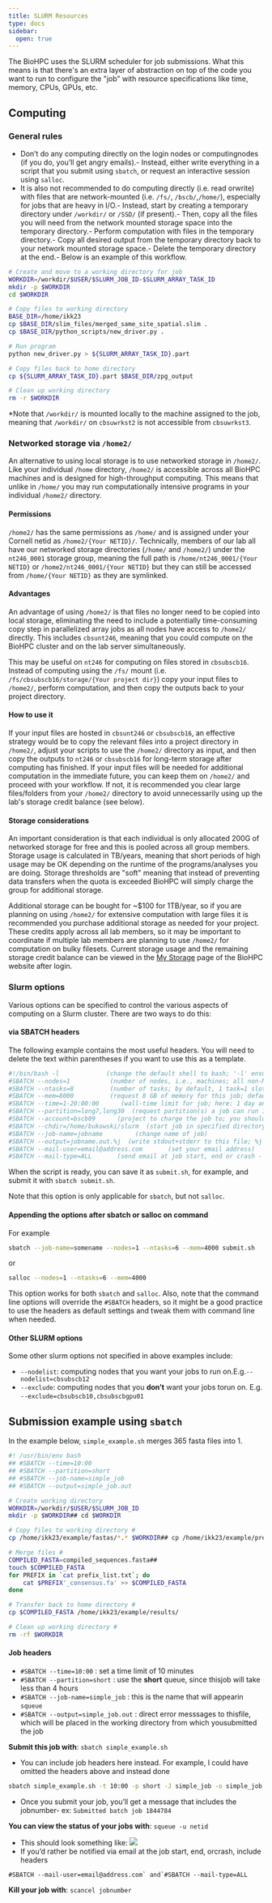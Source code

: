 ```yaml
---
title: SLURM Resources
type: docs
sidebar:
  open: true
---
```


The BioHPC uses the SLURM scheduler for job submissions. What this means is that there's an extra layer of abstraction on top of the code you want to run to configure the "job" with resource specifications like time, memory, CPUs, GPUs, etc.

## Computing
### General rules
- Don’t do any computing directly on the login nodes or computingnodes (if you do, you’ll get angry emails).- Instead, either write everything in a script that you submit   using `sbatch`, or request an interactive session using   `salloc`.
- It is also not recommended to do computing directly (i.e. read orwrite) with files that are network-mounted (i.e. `/fs/`, `/bscb/`,`/home/`), especially for jobs that are heavy in I/O.- Instead, start by creating a temporary directory under   `/workdir/` or `/SSD/` (if present).- Then, copy all the files you will need from the network mounted   storage space into the temporary directory.- Perform computation with files in the temporary directory.- Copy all desired output from the temporary directory back to   your network mounted storage space.- Delete the temporary directory at the end.- Below is an example of this workflow.

```bash
# Create and move to a working directory for job
WORKDIR=/workdir/$USER/$SLURM_JOB_ID-$SLURM_ARRAY_TASK_ID
mkdir -p $WORKDIR
cd $WORKDIR

# Copy files to working directory
BASE_DIR=/home/ikk23
cp $BASE_DIR/slim_files/merged_same_site_spatial.slim .
cp $BASE_DIR/python_scripts/new_driver.py .

# Run program
python new_driver.py > ${SLURM_ARRAY_TASK_ID}.part

# Copy files back to home directory
cp ${SLURM_ARRAY_TASK_ID}.part $BASE_DIR/zpg_output

# Clean up working directory
rm -r $WORKDIR
```
*Note that `/workdir/` is mounted locally to the machine assigned to the job, meaning that `/workdir/` on `cbsuwrkst2` is not accessible from `cbsuwrkst3`.  

### Networked storage via `/home2/`

An alternative to using local storage is to use networked storage in `/home2/`. Like your individual `/home` directory, `/home2/` is accessible across all BioHPC machines and is designed for high-throughput computing. This means that unlike in `/home/` you may run computationally intensive programs in your individual `/home2/` directory.  
#### Permissions
`/home2/` has the same permissions as `/home/` and is assigned under your Cornell netid as `/home2/{Your NETID}/`. Technically, members of our lab all have our networked storage directories (`/home/` and `/home2/`) under the `nt246_0001` storage group, meaning the full path is `/home/nt246_0001/{Your NETID}` or `/home2/nt246_0001/{Your NETID}` but they can still be accessed from `/home/{Your NETID}` as they are symlinked.  
#### Advantages
An advantage of using `/home2/` is that files no longer need to be copied into local storage, eliminating the need to include a potentially time-consuming copy step in parallelized array jobs as all nodes have access to `/home2/` directly. This includes `cbsunt246`, meaning that you could compute on the BioHPC cluster and on the lab server simultaneously. 

This may be useful on `nt246` for computing on files stored in `cbsubscb16`. Instead of computing using the `/fs/` mount (i.e. `/fs/cbsubscb16/storage/{Your project dir}`) copy your input files to `/home2/`, perform computation, and then copy the outputs back to your project directory.
#### How to use it
If your input files are hosted in `cbsunt246` or `cbsubscb16`, an effective strategy would be to copy the relevant files into a project directory in `/home2/`, adjust your scripts to use the `/home2/` directory as input, and then copy the outputs to `nt246` or `cbsubscb16` for long-term storage after computing has finished. If your input files will be needed for additional computation in the immediate future, you can keep them on `/home2/` and proceed with your workflow. If not, it is recommended you clear large files/folders from your `/home2/` directory to avoid unnecessarily using up the lab's storage credit balance (see below). 
#### Storage considerations
An important consideration is that each individual is only allocated 200G of networked storage for free and this is pooled across all group members. Storage usage is calculated in TB/years, meaning that short periods of high usage may be OK depending on the runtime of the programs/analyses you are doing. Storage thresholds are "soft" meaning that instead of preventing data transfers when the quota is exceeded BioHPC will simply charge the group for additional storage. 

Additional storage can be bought for ~$100 for 1TB/year, so if you are planning on using `/home2/` for extensive computation with large files it is recommended you purchase additional storage as needed for your project. These credits apply across all lab members, so it may be important to coordinate if multiple lab members are planning to use `/home2/` for computation on bulky filesets. Current storage usage and the remaining storage credit balance can be viewed in the [My Storage](https://biohpc.cornell.edu//lab/mystorage.aspx) page of the BioHPC website after login.

### Slurm options

Various options can be specified to control the various aspects of
computing on a Slurm cluster. There are two ways to do this:

#### via SBATCH headers

The following example contains the most useful headers. You will need to
delete the text within parentheses if you want to use this as a
template.

```bash {filename="example SLURM headers"}
#!/bin/bash -l             (change the default shell to bash; '-l' ensures your .bashrc will be sourced in, thus setting the login environment)
#SBATCH --nodes=1           (number of nodes, i.e., machines; all non-MPI jobs *must* run on a single node, i.e., '--nodes=1' must be given here)
#SBATCH --ntasks=8          (number of tasks; by default, 1 task=1 slot=1 thread)
#SBATCH --mem=8000          (request 8 GB of memory for this job; default is 1GB per job; here: 8)
#SBATCH --time=1-20:00:00      (wall-time limit for job; here: 1 day and 20 hours)
#SBATCH --partition=long7,long30  (request partition(s) a job can run in; here: long7 and lon30 partition)
#SBATCH --account=bscb09      (project to charge the job to; you should be a member of at least one of 6 projects: ak735_0001,bscb01,bscb02,bscb03,bscb09,bscb10)
#SBATCH --chdir=/home/bukowski/slurm  (start job in specified directory; default is the directory in which sbatch was invoked)
#SBATCH --job-name=jobname         (change name of job)
#SBATCH --output=jobname.out.%j  (write stdout+stderr to this file; %j willbe replaced by job ID)
#SBATCH --mail-user=email@address.com       (set your email address)
#SBATCH --mail-type=ALL       (send email at job start, end or crash - do not use if this is going to generate thousands of e-mails!)
```

When the script is ready, you can save it as `submit.sh`, for example,
and submit it with `sbatch submit.sh`.

Note that this option is only applicable for `sbatch`, but not `salloc`.

#### Appending the options after sbatch or salloc on command
For example
```bash
sbatch --job-name=somename --nodes=1 --ntasks=6 --mem=4000 submit.sh
```
or
```bash
salloc --nodes=1 --ntasks=6 --mem=4000
```

This option works for both `sbatch` and `salloc`. Also, note that the
command line options will override the `#SBATCH` headers, so it might be
a good practice to use the headers as default settings and tweak them
with command line when needed.

#### Other SLURM options
Some other slurm options not specified in above examples include:
- `--nodelist`: computing nodes that you want your jobs to run on.E.g.`--nodelist=cbsubscb12`
- `--exclude`: computing nodes that you **don’t** want your jobs torun on. E.g. `--exclude=cbsubscb10,cbsubscbgpu01`

## Submission example using `sbatch`
In the example below, `simple_example.sh` merges 365 fasta files into 1.

```bash {filename="simple_example.sh"}
#! /usr/bin/env bash
## #SBATCH --time=10:00
## #SBATCH --partition=short
## #SBATCH --job-name=simple_job
## #SBATCH --output=simple_job.out

# Create working directory
WORKDIR=/workdir/$USER/$SLURM_JOB_ID
mkdir -p $WORKDIR## cd $WORKDIR

# Copy files to working directory #
cp /home/ikk23/example/fastas/*.* $WORKDIR## cp /home/ikk23/example/prefix_list.txt $WORKDIR

# Merge files #
COMPILED_FASTA=compiled_sequences.fasta##
touch $COMPILED_FASTA
for PREFIX in `cat prefix_list.txt`; do
    cat $PREFIX'_consensus.fa' >> $COMPILED_FASTA
done

# Transfer back to home directory #
cp $COMPILED_FASTA /home/ikk23/example/results/

# Clean up working directory #
rm -rf $WORKDIR
```

#### Job headers
- `#SBATCH --time=10:00` : set a time limit of 10 minutes
- `#SBATCH --partition=short` : use the **short** queue, since thisjob will take less than 4 hours
- `#SBATCH --job-name=simple_job` : this is the name that will appearin `squeue`
- `#SBATCH --output=simple_job.out` : direct error messsages to thisfile, which will be placed in the working directory from which yousubmitted the job

**Submit this job with**: `sbatch simple_example.sh`

- You can include job headers here instead. For example, I could have omitted the headers above and instead done
```bash
sbatch simple_example.sh -t 10:00 -p short -J simple_job -o simple_job.out
```
- Once you submit your job, you’ll get a message that includes the jobnumber- ex: `Submitted batch job 1844784`

**You can view the status of your jobs with**: `squeue -u netid`

- This should look something like: ![](resources/job_status.png)
- If you’d rather be notified via email at the job start, end, orcrash, include headers 
```
#SBATCH --mail-user=email@address.com` and`#SBATCH --mail-type=ALL
```
**Kill your job with**: `scancel jobnumber`
